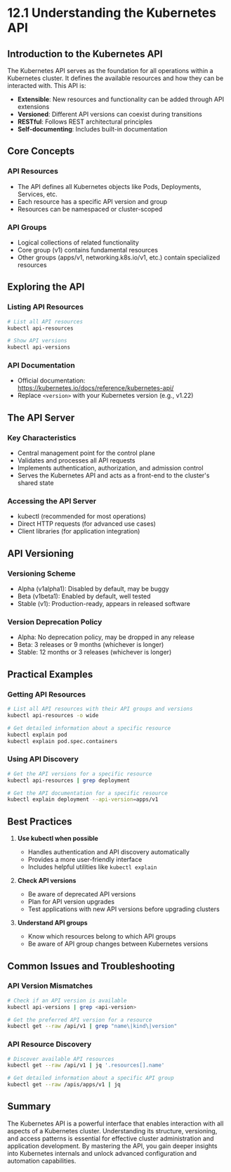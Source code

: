 # 12.1 Understanding the Kubernetes API

## Introduction to the Kubernetes API

The Kubernetes API serves as the foundation for all operations within a Kubernetes cluster. It defines the available resources and how they can be interacted with. This API is:

- **Extensible**: New resources and functionality can be added through API extensions
- **Versioned**: Different API versions can coexist during transitions
- **RESTful**: Follows REST architectural principles
- **Self-documenting**: Includes built-in documentation

## Core Concepts

### API Resources
- The API defines all Kubernetes objects like Pods, Deployments, Services, etc.
- Each resource has a specific API version and group
- Resources can be namespaced or cluster-scoped

### API Groups
- Logical collections of related functionality
- Core group (v1) contains fundamental resources
- Other groups (apps/v1, networking.k8s.io/v1, etc.) contain specialized resources

## Exploring the API

### Listing API Resources
```bash
# List all API resources
kubectl api-resources

# Show API versions
kubectl api-versions
```

### API Documentation
- Official documentation: https://kubernetes.io/docs/reference/kubernetes-api/
- Replace `<version>` with your Kubernetes version (e.g., v1.22)

## The API Server

### Key Characteristics
- Central management point for the control plane
- Validates and processes all API requests
- Implements authentication, authorization, and admission control
- Serves the Kubernetes API and acts as a front-end to the cluster's shared state

### Accessing the API Server
- kubectl (recommended for most operations)
- Direct HTTP requests (for advanced use cases)
- Client libraries (for application integration)

## API Versioning

### Versioning Scheme
- Alpha (v1alpha1): Disabled by default, may be buggy
- Beta (v1beta1): Enabled by default, well tested
- Stable (v1): Production-ready, appears in released software

### Version Deprecation Policy
- Alpha: No deprecation policy, may be dropped in any release
- Beta: 3 releases or 9 months (whichever is longer)
- Stable: 12 months or 3 releases (whichever is longer)

## Practical Examples

### Getting API Resources
```bash
# List all API resources with their API groups and versions
kubectl api-resources -o wide

# Get detailed information about a specific resource
kubectl explain pod
kubectl explain pod.spec.containers
```

### Using API Discovery
```bash
# Get the API versions for a specific resource
kubectl api-resources | grep deployment

# Get the API documentation for a specific resource
kubectl explain deployment --api-version=apps/v1
```

## Best Practices

1. **Use kubectl when possible**
   - Handles authentication and API discovery automatically
   - Provides a more user-friendly interface
   - Includes helpful utilities like `kubectl explain`

2. **Check API versions**
   - Be aware of deprecated API versions
   - Plan for API version upgrades
   - Test applications with new API versions before upgrading clusters

3. **Understand API groups**
   - Know which resources belong to which API groups
   - Be aware of API group changes between Kubernetes versions

## Common Issues and Troubleshooting

### API Version Mismatches
```bash
# Check if an API version is available
kubectl api-versions | grep <api-version>

# Get the preferred API version for a resource
kubectl get --raw /api/v1 | grep "name\|kind\|version"
```

### API Resource Discovery
```bash
# Discover available API resources
kubectl get --raw /api/v1 | jq '.resources[].name'

# Get detailed information about a specific API group
kubectl get --raw /apis/apps/v1 | jq
```

## Summary

The Kubernetes API is a powerful interface that enables interaction with all aspects of a Kubernetes cluster. Understanding its structure, versioning, and access patterns is essential for effective cluster administration and application development. By mastering the API, you gain deeper insights into Kubernetes internals and unlock advanced configuration and automation capabilities.
